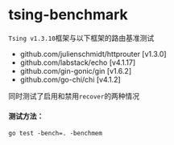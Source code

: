 # tsing-benchmark
`Tsing v1.3.10`框架与以下框架的路由基准测试
- github.com/julienschmidt/httprouter [v1.3.0]
- github.com/labstack/echo [v4.1.17]
- github.com/gin-gonic/gin [v1.6.2]
- github.com/go-chi/chi [v4.1.2]

同时测试了启用和禁用`recover`的两种情况

#### 测试方法：
```
go test -bench=. -benchmem
```
